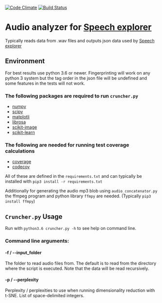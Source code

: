 
[![Code Climate](https://codeclimate.com/github/SSGL-SEP/t-sne_cruncher/badges/gpa.svg)](https://codeclimate.com/github/SSGL-SEP/t-sne_cruncher) [![Build Status](https://travis-ci.org/SSGL-SEP/t-sne_cruncher.svg?branch=master)](https://travis-ci.org/SSGL-SEP/t-sne_cruncher)


# Audio analyzer for [Speech explorer](https://github.com/SSGL-SEP/speech_explorer)

Typically reads data from .wav files and outputs json data used by [Speech explorer](https://github.com/SSGL-SEP/speech_explorer)

## Environment

For best results use python 3.6 or newer. Fingerprinting will work on any python 3 system but the tag order in the json file will be undefined and some features in the tests will not work.

### The following packages are required to run `cruncher.py`

* [numpy](https://pypi.python.org/pypi/numpy/)
* [scipy](https://pypi.python.org/pypi/scipy/)
* [matplotli](https://pypi.python.org/pypi/matplotlib/)
* [librosa](https://pypi.python.org/pypi/librosa/)
* [scikit-image](https://pypi.python.org/pypi/scikit-image/)
* [scikit-learn](https://pypi.python.org/pypi/scikit-learn/)

### The following are needed for running test coverage calculations

* [coverage](https://pypi.python.org/pypi/coverage/)
* [codecov](https://pypi.python.org/pypi/codecov/)

All of these are defined in the `requirements.txt` and can typically be installed with `pip3 install -r requirements.txt`

Additionally for generating the audio mp3 blob using `audio_concatenator.py` the ffmpeg program and python library `ffmpy` are needed. (Typically `pip3 install ffmpy`)

## `Cruncher.py` Usage

Run with `python3.6 cruncher.py -h` to see help on command line.

### Command line arguments:

#### -f / --input_folder

The folder to read audio files from. The default is to read from the directory where the script is executed. Note that the data will be read recursively.

#### -p / --perplexity

Perplexity / perplexities to use when running dimensionality reduction with t-SNE. List of space-delimited integers.
